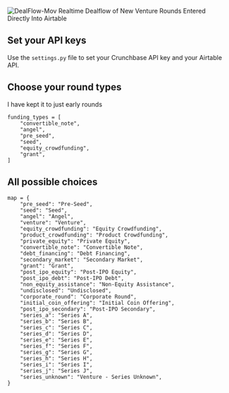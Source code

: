 ![DealFlow-Mov](https://user-images.githubusercontent.com/39813026/108612644-9c656700-73b8-11eb-9bcb-04ee15b0d948.gif)
Realtime Dealflow of New Venture Rounds Entered Directly Into Airtable



## Set your API keys

Use the ```settings.py``` file to set your Crunchbase API key and your Airtable API.


## Choose your round types

I have kept it to just early rounds

```
funding_types = [
    "convertible_note",
    "angel",
    "pre_seed",
    "seed",
    "equity_crowdfunding",
    "grant",
]
```

## All possible choices

    map = {
        "pre_seed": "Pre-Seed",
        "seed": "Seed",
        "angel": "Angel",
        "venture": "Venture",
        "equity_crowdfunding": "Equity Crowdfunding",
        "product_crowdfunding": "Product Crowdfunding",
        "private_equity": "Private Equity",
        "convertible_note": "Convertible Note",
        "debt_financing": "Debt Financing",
        "secondary_market": "Secondary Market",
        "grant": "Grant",
        "post_ipo_equity": "Post-IPO Equity",
        "post_ipo_debt": "Post-IPO Debt",
        "non_equity_assistance": "Non-Equity Assistance",
        "undisclosed": "Undisclosed",
        "corporate_round": "Corporate Round",
        "initial_coin_offering": "Initial Coin Offering",
        "post_ipo_secondary": "Post-IPO Secondary",
        "series_a": "Series A",
        "series_b": "Series B",
        "series_c": "Series C",
        "series_d": "Series D",
        "series_e": "Series E",
        "series_f": "Series F",
        "series_g": "Series G",
        "series_h": "Series H",
        "series_i": "Series I",
        "series_j": "Series J",
        "series_unknown": "Venture - Series Unknown",
    }
